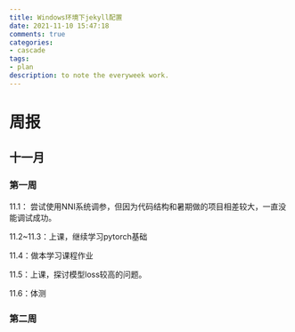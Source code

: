 ```yaml
---
title: Windows环境下jekyll配置
date: 2021-11-10 15:47:18
comments: true
categories:
- cascade
tags:
- plan
description: to note the everyweek work.
---
```






# 周报

## 十一月

### 第一周

11.1： 尝试使用NNI系统调参，但因为代码结构和暑期做的项目相差较大，一直没能调试成功。

11.2~11.3：上课，继续学习pytorch基础

11.4：做本学习课程作业

11.5：上课，探讨模型loss较高的问题。

11.6：体测

### 第二周

